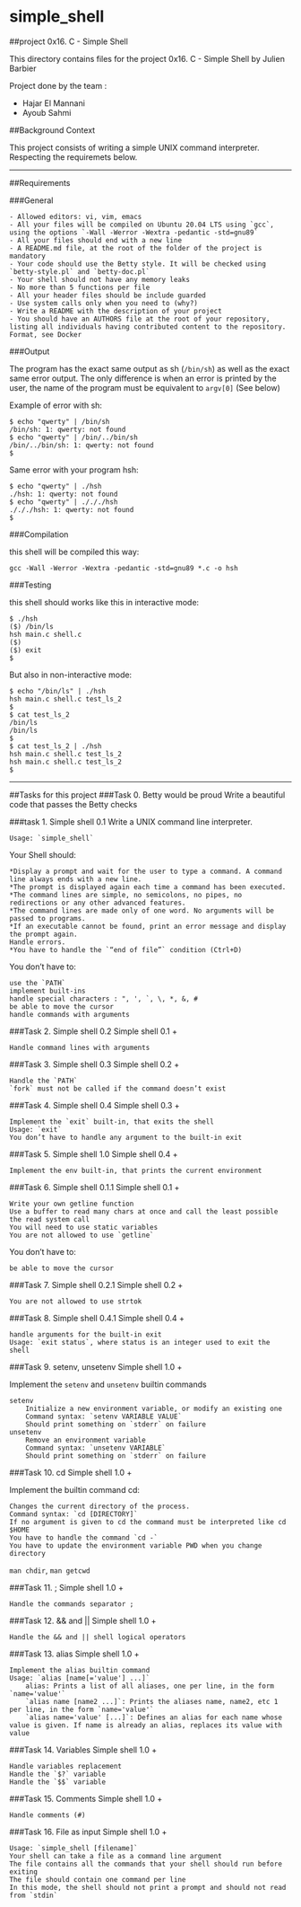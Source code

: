# simple_shell
##project 0x16. C - Simple Shell

This directory contains files for the project 0x16. C - Simple Shell by Julien Barbier

Project done by the team :
- Hajar El Mannani
- Ayoub Sahmi

##Background Context

This project consists of writing a simple UNIX command interpreter. Respecting the requiremets below.
***************************************************************************************************

##Requirements

###General

    - Allowed editors: vi, vim, emacs
    - All your files will be compiled on Ubuntu 20.04 LTS using `gcc`, using the options `-Wall -Werror -Wextra -pedantic -std=gnu89`
    - All your files should end with a new line
    - A README.md file, at the root of the folder of the project is mandatory
    - Your code should use the Betty style. It will be checked using `betty-style.pl` and `betty-doc.pl`
    - Your shell should not have any memory leaks
    - No more than 5 functions per file
    - All your header files should be include guarded
    - Use system calls only when you need to (why?)
    - Write a README with the description of your project
    - You should have an AUTHORS file at the root of your repository, listing all individuals having contributed content to the repository. Format, see Docker

###Output

  The program has the exact same output as sh (`/bin/sh`) as well as the exact same error output.
  The only difference is when an error is printed by the user, the name of the program must be equivalent to `argv[0]` (See below)

Example of error with sh:
```
$ echo "qwerty" | /bin/sh
/bin/sh: 1: qwerty: not found
$ echo "qwerty" | /bin/../bin/sh
/bin/../bin/sh: 1: qwerty: not found
$
```

Same error with your program hsh:
```
$ echo "qwerty" | ./hsh
./hsh: 1: qwerty: not found
$ echo "qwerty" | ./././hsh
./././hsh: 1: qwerty: not found
$
```


###Compilation

this shell will be compiled this way:

`gcc -Wall -Werror -Wextra -pedantic -std=gnu89 *.c -o hsh`

###Testing

this shell should works like this in interactive mode:
```
$ ./hsh
($) /bin/ls
hsh main.c shell.c
($)
($) exit
$
```
But also in non-interactive mode:
```
$ echo "/bin/ls" | ./hsh
hsh main.c shell.c test_ls_2
$
$ cat test_ls_2
/bin/ls
/bin/ls
$
$ cat test_ls_2 | ./hsh
hsh main.c shell.c test_ls_2
hsh main.c shell.c test_ls_2
$
```
**************************************************************************************************
##Tasks for this project
###Task 0. Betty would be proud
Write a beautiful code that passes the Betty checks

###task 1. Simple shell 0.1
Write a UNIX command line interpreter.

    Usage: `simple_shell`

Your Shell should:

    *Display a prompt and wait for the user to type a command. A command line always ends with a new line.
    *The prompt is displayed again each time a command has been executed.
    *The command lines are simple, no semicolons, no pipes, no redirections or any other advanced features.
    *The command lines are made only of one word. No arguments will be passed to programs.
    *If an executable cannot be found, print an error message and display the prompt again.
    Handle errors.
    *You have to handle the `“end of file”` condition (Ctrl+D)

You don’t have to:

    use the `PATH`
    implement built-ins
    handle special characters : ", ', `, \, *, &, #
    be able to move the cursor
    handle commands with arguments

###Task 2. Simple shell 0.2
Simple shell 0.1 +

    Handle command lines with arguments

###Task 3. Simple shell 0.3 
Simple shell 0.2 +

    Handle the `PATH`
    `fork` must not be called if the command doesn’t exist

###Task 4. Simple shell 0.4 
Simple shell 0.3 +

    Implement the `exit` built-in, that exits the shell
    Usage: `exit`
    You don’t have to handle any argument to the built-in exit

###Task 5. Simple shell 1.0 
Simple shell 0.4 +

    Implement the env built-in, that prints the current environment

###Task 6. Simple shell 0.1.1 
Simple shell 0.1 +

    Write your own getline function
    Use a buffer to read many chars at once and call the least possible the read system call
    You will need to use static variables
    You are not allowed to use `getline`

You don’t have to:

    be able to move the cursor

###Task 7. Simple shell 0.2.1 
Simple shell 0.2 +

    You are not allowed to use strtok

###Task 8. Simple shell 0.4.1 
Simple shell 0.4 +

    handle arguments for the built-in exit
    Usage: `exit status`, where status is an integer used to exit the shell

###Task 9. setenv, unsetenv 
Simple shell 1.0 +

Implement the `setenv` and `unsetenv` builtin commands

    setenv
        Initialize a new environment variable, or modify an existing one
        Command syntax: `setenv VARIABLE VALUE`
        Should print something on `stderr` on failure
    unsetenv
        Remove an environment variable
        Command syntax: `unsetenv VARIABLE`
        Should print something on `stderr` on failure

###Task 10. cd 
Simple shell 1.0 +

Implement the builtin command cd:

    Changes the current directory of the process.
    Command syntax: `cd [DIRECTORY]`
    If no argument is given to cd the command must be interpreted like cd $HOME
    You have to handle the command `cd -`
    You have to update the environment variable PWD when you change directory

`man chdir`, `man getcwd`

###Task 11. ; 
Simple shell 1.0 +

    Handle the commands separator ;

###Task 12. && and || 
Simple shell 1.0 +

    Handle the && and || shell logical operators

###Task 13. alias 
Simple shell 1.0 +

    Implement the alias builtin command
    Usage: `alias [name[='value'] ...]`
        alias: Prints a list of all aliases, one per line, in the form `name='value'`
        `alias name [name2 ...]`: Prints the aliases name, name2, etc 1 per line, in the form `name='value'`
        `alias name='value' [...]`: Defines an alias for each name whose value is given. If name is already an alias, replaces its value with value

###Task 14. Variables 
Simple shell 1.0 +

    Handle variables replacement
    Handle the `$?` variable
    Handle the `$$` variable

###Task 15. Comments 
Simple shell 1.0 +

    Handle comments (#)

###Task 16. File as input 
Simple shell 1.0 +

    Usage: `simple_shell [filename]`
    Your shell can take a file as a command line argument
    The file contains all the commands that your shell should run before exiting
    The file should contain one command per line
    In this mode, the shell should not print a prompt and should not read from `stdin`